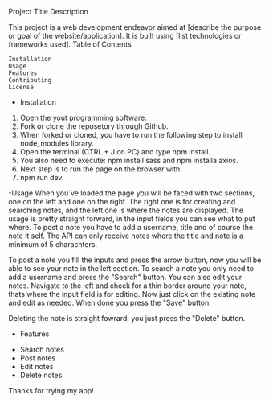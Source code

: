 Project Title
Description

This project is a web development endeavor aimed at [describe the purpose or goal of the website/application]. It is built using [list technologies or frameworks used].
Table of Contents

    Installation
    Usage
    Features
    Contributing
    License


- Installation
1. Open the yout programming software.
2. Fork or clone the reposetory through Github.
3. When forked or cloned, you have to run the following step to install node_modules library.
4. Open the terminal (CTRL + J on PC) and type npm install.
5. You also need to execute: npm install sass and npm installa axios.
6. Next step is to run the page on the browser with:
7. npm run dev.

-Usage
When you´ve loaded the page you will be faced with two sections, one on the left and one on the right. The right one is for creating and searching notes, and the left one is where the notes are displayed.
The usage is pretty straight forward, in the input fields you can see what to put where. To post a note you have to add a username, title and of course the note it self. The API can only receive notes where
the title and note is a minimum of 5 charachters. 

To post a note you fill the inputs and press the arrow button, now you will be able to see your note in the left section. To search a note you only need to add a username and press the "Search" button.
You can also edit your notes. Navigate to the left and check for a thin border around your note, thats where the input field is for editing. Now just click on the existing note and edit as needed. When done you press the
"Save" button.

Deleting the note is straight fowrard, you just press the "Delete" button.

- Features
* Search notes
* Post notes
* Edit notes
* Delete notes

Thanks for trying my app!


